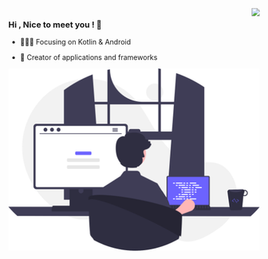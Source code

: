 <img align="right" src="https://github-readme-stats.vercel.app/api?username=zhiwei1990&show_icons=true&hide_title=true&theme=buefy" />

### Hi , Nice to meet you !  👋

- :gift_heart::cn: Focusing on Kotlin & Android

- :hammer: Creator of applications and frameworks

![developer](./assets/developer_programing.svg)
